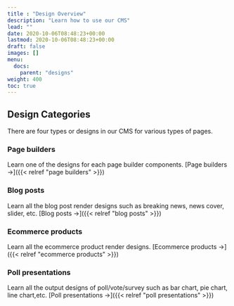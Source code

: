 ```yaml
---
title : "Design Overview"
description: "Learn how to use our CMS"
lead: ""
date: 2020-10-06T08:48:23+00:00
lastmod: 2020-10-06T08:48:23+00:00
draft: false
images: []
menu:
  docs:
    parent: "designs"
weight: 400
toc: true
---
```


## Design Categories

There are four types or designs in our CMS for various types of pages.

### Page builders

Learn one of the designs for each page builder components. [Page builders →]({{< relref "page builders" >}})

### Blog posts

Learn all the blog post render designs such as breaking news, news cover, slider, etc. [Blog posts →]({{< relref "blog posts" >}})

### Ecommerce products

Learn all the ecommerce product render designs. [Ecommerce products →]({{< relref "ecommerce products" >}})

### Poll presentations

Learn all the output designs of poll/vote/survey such as bar chart, pie chart, line chart,etc. [Poll presentations →]({{< relref "poll presentations" >}})
